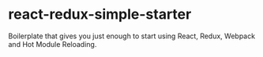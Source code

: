# react-redux-simple-starter
Boilerplate that gives you just enough to start using React, Redux, Webpack and Hot Module Reloading.
